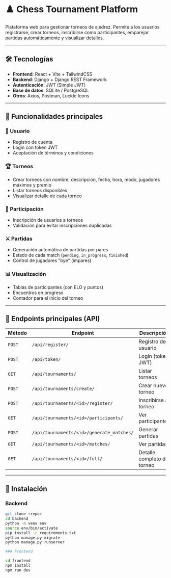 # ♟️ Chess Tournament Platform

Plataforma web para gestionar torneos de ajedrez. Permite a los usuarios registrarse, crear torneos, inscribirse como participantes, emparejar partidas automáticamente y visualizar detalles.

---

## 🛠️ Tecnologías

- **Frontend**: React + Vite + TailwindCSS
- **Backend**: Django + Django REST Framework
- **Autenticación**: JWT (Simple JWT)
- **Base de datos**: SQLite / PostgreSQL
- **Otros**: Axios, Postman, Lucide Icons

---

## 🚀 Funcionalidades principales

### 👤 Usuario

- Registro de cuenta
- Login con token JWT
- Aceptación de términos y condiciones

### 🏆 Torneos

- Crear torneos con nombre, descripción, fecha, hora, modo, jugadores máximos y premio
- Listar torneos disponibles
- Visualizar detalle de cada torneo

### 🎯 Participación

- Inscripción de usuarios a torneos
- Validación para evitar inscripciones duplicadas

### ⚔ Partidas

- Generación automática de partidas por pares
- Estado de cada match (`pending`, `in_progress`, `finished`)
- Control de jugadores "bye" (impares)

### 📊 Visualización

- Tablas de participantes (con ELO y puntos)
- Encuentros en progreso
- Contador para el inicio del torneo

---

## 🧪 Endpoints principales (API)

| Método | Endpoint | Descripción |
|--------|----------|-------------|
| `POST` | `/api/register/` | Registro de usuario |
| `POST` | `/api/token/` | Login (token JWT) |
| `GET` | `/api/tournaments/` | Listar torneos |
| `POST` | `/api/tournaments/create/` | Crear nuevo torneo |
| `POST` | `/api/tournaments/<id>/register/` | Inscribirse a torneo |
| `GET` | `/api/tournaments/<id>/participants/` | Ver participantes |
| `POST` | `/api/tournaments/<id>/generate_matches/` | Generar partidas |
| `GET` | `/api/tournaments/<id>/matches/` | Ver partidas |
| `GET` | `/api/tournaments/<id>/full/` | Detalle completo del torneo |

---

## 🧰 Instalación

### Backend

```bash
git clone <repo>
cd backend
python -m venv env
source env/bin/activate
pip install -r requirements.txt
python manage.py migrate
python manage.py runserver

### Frontend

cd frontend
npm install
npm run dev
